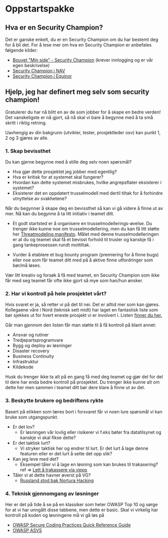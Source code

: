 # Oppstartspakke

## Hva er en Security Champion?

Det er ganske enkelt, du er en Security Champion om du har bestemt deg for å bli det. For å lese mer om hva en Security Champion er anbefales følgende kilder:

- [Bouvet "Min side" - Security Champion](https://minside.bouvet.no/bouvet-alle/sikkerhet-i-dna-et-vart/security-champions) (krever innlogging og er vår egen beskrivelse)
- [Security Champion i NAV](https://sikkerhet.nav.no/docs/bli-security-champion/)
- [Security Champion i Equinor](https://equinor.github.io/appsec/security-champion/)

## Hjelp, jeg har definert meg selv som security champion!

Gratulerer du har nå blitt en av de som jobber for å skape en bedre verden! Det vanskeligste er nå gjort, så nå skal vi bare å begynne med å ta små skritt i riktig retning.

Uavhengig av din bakgrunn (utvikler, tester, prosjektleder osv) kan punkt 1, 2 og 3 gjøres av alle.

### 1. Skap bevissthet

Du kan gjerne begynne med å stille deg selv noen spørsmål?

- Hva gjør dette prosjektet jeg jobber med egentlig?
- Hva er kritisk for at systemet skal fungerer?
- Hvordan kan dette systemet misbrukes, hvilke angrepsflater eksisterer i systemet?
- Eksisterer det en oppdatert trusselmodell med dertil tiltak for å forhindre utnyttelse av svakhetene?

Når du begynner å skape deg en bevissthet så kan vi gå videre å finne ut av mer. Nå kan du begynne å ta litt initiativ i teamet ditt.

- Et godt startsted er å organisere en trusselmodellerings-øvelse. Du trenger ikke kunne noe om trusselmodellering, men du kan få litt støtte her [Threatmodeling manifesto](https://www.threatmodelingmanifesto.org/). Målet med denne trusselmodelleringen er at du og teamet skal få et bevisst forhold til trusler og kanskje få i gang tankeprosessen rundt mottiltak.

- Vurder å etablere et bug bounty program (premiering for å finne bugs) eller noe som får teamet ditt med på å aktive finne utfordringer som bør/må løses.

Vær litt kreativ og forsøk å få med teamet, en Security Champion som ikke får med seg teamet får ofte ikke gjort så mye som han/hun ønsker.

### 2. Har vi kontroll på hele prosjektet vårt?

Hvis svaret er ja, så retter vi på det til nei. Det er alltid mer som kan gjøres. Kollegaene våre i Nord (teknisk sett midt) har laget en fantastisk liste som bør sjekkes ut for hvert eneste prosjekt vi er involvert i. Listen [finner du her.](https://sikkerhet.bouvet.no/checklist)

Går man gjennom den listen får man støtte til å få kontroll på blant annet:

- Ansvar og rutiner
- Tredjepartsprogramvare
- Bygg og deploy av løsninger
- Disaster recovery
- Business Continuity
- Infrastruktur
- Kildekode

Husk du trenger ikke ta alt på en gang få med deg teamet og gjør del for del til dere har enda bedre kontroll på prosjektet. Du trenger ikke kunne alt om dette her men sammen i teamet ditt bør dere klare å finne ut av det.

### 3. Beskytte brukere og bedriftens rykte

Basert på etikken som læres bort i forsvaret får vi noen lure spørsmål vi kan bruke som utgangspunkt.

- Er det lov?
  - Er løsningen vår lovlig eller risikerer vi f.eks bøter fra datatilsynet og kanskje vi skal fikse dette?
- Er det taktisk lurt?
  - Vi stryker taktisk her og endrer til lurt. Er det lurt å lage denne featuren eller er det lurt å sette det opp slik?
- Kan jeg leve med det?
  - Eksempel tåler vi å lage en løsning som kan brukes til trakasering? ref => [Lett å trakassere via vipps](https://nrkbeta.no/2022/09/14/lett-a-trakassere-via-vipps/)
- Tåler vi at dette havner øverst på VG?
  - [Russland stod bak Nortura Hacking](https://www.digi.no/artikler/tv-2-russland-sto-bak-nortura-hacking-ifolge-selskapet/519712)
  

### 4. Teknisk gjennomgang av løsninger

Her er det på tide å se på en klassiker som heter OWASP Top 10 og sørge for at vi har unngått disse tabbene, men dette er basic. Skal vi virkelig har kontroll på koden og løsningene må vi gå løs på

- [OWASP Secure Coding Practices Quick Reference Guide](https://owasp.org/www-pdf-archive/OWASP_SCP_Quick_Reference_Guide_v2.pdf)
- [OWASP ASVS](https://cheatsheetseries.owasp.org/IndexASVS.html)
